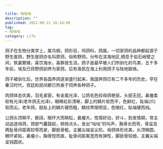 ```yaml
---

title: 咕咕咕
description: ""
published: 2022-08-21 16:24:08
tag:
- 咕咕咕
category: Life
---
```


鸽子在生物分类学上，属鸟纲，鸽形目，鸠鸽科，鸽属。一切家鸽的品种都起源于野生崖鸽，野生崖鸽亦名叫原鸽，俗称野鸽，分布在滨海地区,栖息于岩石峭壁之间，筑巢繁殖，喜饮海水，喜群居生活。<!--more-->鸽子是最早被人们所驯化的鸟类，五千多年前，埃及已将野鸽驯养为家鸽，后有渔民在海上利用鸽子与陆地联络。

鸽子被驯化后，世界各国养鸽逐渐盛行起来，我国养鸽已有二千多年的历史。早在秦汉时代，宫廷和民间都已热衷于饲养各种鸽子。

肉鸽体态优美，羽毛紧密，有金属光泽，公鸽毛色较母鸽艳丽，头部无冠，鼻瘤柔软有光泽(老年鸽无光泽)，眼睛虹彩清晰，脚上的鳞片软而平，色鲜红，趾端(爪)软而尖。老年鸽，胫趾上的鳞片硬而粗，鳞纹界限明显，色暗红，趾端硬而纯。

公鸽头顶稍平，额阔，眼环大而稍松，鼻瘤大，性情好动，好斗，到发情期，常主动追逐母鸽，颈部气囊鼓起，频频点头，发出“咕咕”的叫声，胸骨长而弯，骨盆及两耻骨间距离较窄而紧，脚胫骨粗，主翼尖端呈尖形。母鸽体形优美，头顶稍圆，眼环紧贴，鼻瘤小，胸骨短而直，耻骨间距离宽而有弹性，脚胫骨较细，主翼尖端呈钝圆状。
